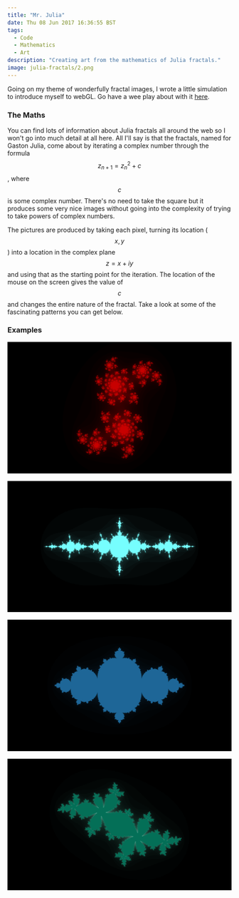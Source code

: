 ```yaml
---
title: "Mr. Julia"
date: Thu 08 Jun 2017 16:36:55 BST
tags:
  - Code
  - Mathematics
  - Art
description: "Creating art from the mathematics of Julia fractals."
image: julia-fractals/2.png
---
```


Going on my theme of wonderfully fractal images, I wrote a little simulation to introduce myself to webGL. Go have a wee play about with it [here](http://jamiejquinn.com/webGL-Julia-Fractal/).

### The Maths
You can find lots of information about Julia fractals all around the web so I won't go into much detail at all here. All I'll say is that the fractals, named for Gaston Julia, come about by iterating a complex number through the formula
$$z_{n+1} = z_n^2 + c$$,
where $$c$$ is some complex number. There's no need to take the square but it produces some very nice images without going into the complexity of trying to take powers of complex numbers.

The pictures are produced by taking each pixel, turning its location ($$x, y$$) into a location in the complex plane $$z = x+ iy$$ and using that as the starting point for the iteration. The location of the mouse on the screen gives the value of $$c$$ and changes the entire nature of the fractal. Take a look at some of the fascinating patterns you can get below.

### Examples

![](/assets/img/julia-fractals/1.png)

![](/assets/img/julia-fractals/3.png)

![](/assets/img/julia-fractals/4.png)

![](/assets/img/julia-fractals/5.png)
